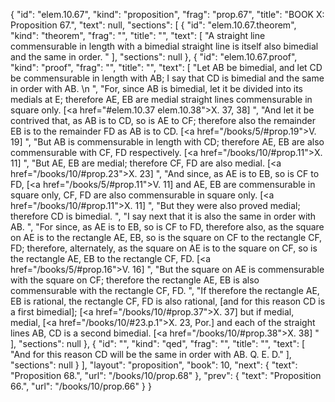 {
  "id": "elem.10.67",
  "kind": "proposition",
  "frag": "prop.67",
  "title": "BOOK X: Proposition 67.",
  "text": null,
  "sections": [
    {
      "id": "elem.10.67.theorem",
      "kind": "theorem",
      "frag": "",
      "title": "",
      "text": [
        "A straight line commensurable in length with a bimedial straight line is itself also bimedial and the same in order. "
      ],
      "sections": null
    },
    {
      "id": "elem.10.67.proof",
      "kind": "proof",
      "frag": "",
      "title": "",
      "text": [
        "Let AB be bimedial, and let CD be commensurable in length with AB; I say that CD is bimedial and the same in order with AB. \n      ",
        "For, since AB is bimedial, let it be divided into its medials at E; therefore AE, EB are medial straight lines commensurable in square only. [<a href=\"#elem.10.37 elem.10.38\">X. 37, 38</a>] ",
        "And let it be contrived that, as AB is to CD, so is AE to CF; therefore also the remainder EB is to the remainder FD as AB is to CD. [<a href=\"/books/5/#prop.19\">V. 19</a>] ",
        "But AB is commensurable in length with CD; therefore AE, EB are also commensurable with CF, FD respectively. [<a href=\"/books/10/#prop.11\">X. 11</a>] ",
        "But AE, EB are medial; therefore CF, FD are also medial. [<a href=\"/books/10/#prop.23\">X. 23</a>] ",
        "And since, as AE is to EB, so is CF to FD, [<a href=\"/books/5/#prop.11\">V. 11</a>] and AE, EB are commensurable in square only, CF, FD are also commensurable in square only. [<a href=\"/books/10/#prop.11\">X. 11</a>] ",
        "But they were also proved medial; therefore CD is bimedial. ",
        "I say next that it is also the same in order with AB. ",
        "For since, as AE is to EB, so is CF to FD, therefore also, as the square on AE is to the rectangle AE, EB, so is the square on CF to the rectangle CF, FD; therefore, alternately, as the square on AE is to the square on CF, so is the rectangle AE, EB to the rectangle CF, FD. [<a href=\"/books/5/#prop.16\">V. 16</a>] ",
        "But the square on AE is commensurable with the square on CF; therefore the rectangle AE, EB is also commensurable with the rectangle CF, FD. ",
        "If therefore the rectangle AE, EB is rational, the rectangle CF, FD is also rational, [and for this reason CD is a first bimedial]; [<a href=\"/books/10/#prop.37\">X. 37</a>] but if medial, medial, [<a href=\"/books/10/#23.p.1\">X. 23, Por.</a>] and each of the straight lines AB, CD is a second bimedial. [<a href=\"/books/10/#prop.38\">X. 38</a>] "
      ],
      "sections": null
    },
    {
      "id": "",
      "kind": "qed",
      "frag": "",
      "title": "",
      "text": [
        "And for this reason CD will be the same in order with AB. Q. E. D."
      ],
      "sections": null
    }
  ],
  "layout": "proposition",
  "book": 10,
  "next": {
    "text": "Proposition 68.",
    "url": "/books/10/prop.68"
  },
  "prev": {
    "text": "Proposition 66.",
    "url": "/books/10/prop.66"
  }
}
